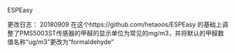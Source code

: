ESPEasy

更改日志： 20180909 在这个https://github.com/hetaoos/ESPEasy 的基础上调整了PMS5003ST传感器的甲醛的显示单位为常见的mg/m3，并将默认的甲醛数值名称“ug/m3”更改为“formaldehyde”
